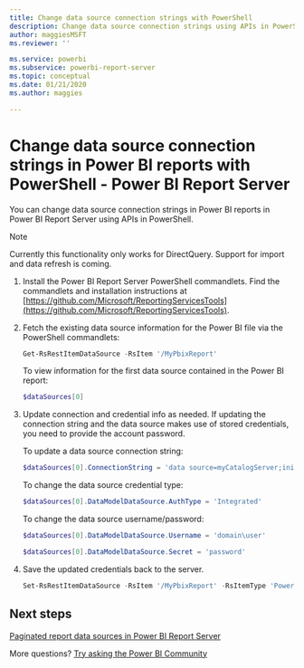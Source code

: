 ```yaml
---
title: Change data source connection strings with PowerShell
description: Change data source connection strings using APIs in PowerShell - Power BI Report Server.
author: maggiesMSFT
ms.reviewer: ''

ms.service: powerbi
ms.subservice: powerbi-report-server
ms.topic: conceptual
ms.date: 01/21/2020
ms.author: maggies

---
```

# Change data source connection strings in Power BI reports with PowerShell - Power BI Report Server


You can change data source connection strings in Power BI reports in Power BI Report Server using APIs in PowerShell. 

> [!NOTE]
> Currently this functionality only works for DirectQuery. Support for import and data refresh is coming.

1. Install the Power BI Report Server PowerShell commandlets. Find the commandlets and installation instructions at [https://github.com/Microsoft/ReportingServicesTools](https://github.com/Microsoft/ReportingServicesTools). 

2. Fetch the existing data source information for the Power BI file via the PowerShell commandlets:

    ```powershell
    Get-RsRestItemDataSource -RsItem '/MyPbixReport'
    ```

    To view information for the first data source contained in the Power BI report: 

    ```powershell
    $dataSources[0]
    ```

3. Update connection and credential info as needed. If updating the connection string and the data source makes use of stored credentials, you need to provide the account password. 

    To update a data source connection string:

    ```powershell
    $dataSources[0].ConnectionString = 'data source=myCatalogServer;initial catalog=ReportServer;persist security info=False' 
    ```

    To change the data source credential type:

    ```powershell
    $dataSources[0].DataModelDataSource.AuthType = 'Integrated'
    ```

    To change the data source username/password:

    ```powershell
    $dataSources[0].DataModelDataSource.Username = 'domain\user'
    ```
    ```powershell
    $dataSources[0].DataModelDataSource.Secret = 'password'
    ```

4. Save the updated credentials back to the server.

    ```powershell
    Set-RsRestItemDataSource -RsItem '/MyPbixReport' -RsItemType 'PowerBIReport' -DataSources $dataSources
    ```

## Next steps

[Paginated report data sources in Power BI Report Server](connect-data-sources.md) 

More questions? [Try asking the Power BI Community](https://community.powerbi.com/)
